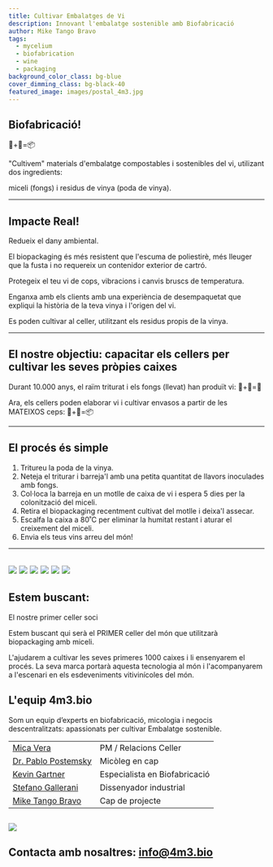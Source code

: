 ```yaml
---
title: Cultivar Embalatges de Vi
description: Innovant l'embalatge sostenible amb Biofabricació
author: Mike Tango Bravo
tags:
  - mycelium
  - biofabrication
  - wine
  - packaging
background_color_class: bg-blue
cover_dimming_class: bg-black-40
featured_image: images/postal_4m3.jpg
---
```


## Biofabricació! 
🍄+🍇=📦

"Cultivem" materials d'embalatge compostables i sostenibles del vi, utilizant dos ingredients:

miceli (fongs) i
residus de vinya (poda de vinya).

---

## Impacte Real!

Redueix el dany ambiental.

El biopackaging és més resistent que l'escuma de poliestirè, més lleuger que la fusta i no requereix un contenidor exterior de cartró.

Protegeix el teu vi de cops, vibracions i canvis bruscs de temperatura.

Enganxa amb els clients amb una experiència de desempaquetat que expliqui la història de la teva vinya i l'origen del vi.

Es poden cultivar al celler, utilitzant els residus propis de la vinya.

---
## El nostre objectiu: capacitar els cellers per cultivar les seves pròpies caixes

Durant 10.000 anys, el raïm triturat i els fongs (llevat) han produït vi: 🍄+🍇=🍷

Ara, els cellers poden elaborar vi i cultivar envasos a partir de les MATEIXOS ceps: 🍄+🍇=📦

---

## El procés és simple

1. Tritureu la poda de la vinya.
2. Neteja el triturar i barreja'l amb una petita quantitat de llavors inoculades amb fongs.
3. Col·loca la barreja en un motlle de caixa de vi i espera 5 dies per la colonització del miceli.
4. Retira el biopackaging recentment cultivat del motlle i deixa'l assecar.
5. Escalfa la caixa a 80˚C per eliminar la humitat restant i aturar el creixement del miceli.
6. Envia els teus vins arreu del món!

---
![](/images/bluesky.jpg)
![](/images/2box_lid.jpg)
![](/images/sixbottle.jpg)
![](/images/empty_shadow.jpg)
![](/images/oblique_box.jpg)
![](/images/thinker.jpg)
---


## Estem buscant:

El nostre primer celler soci

Estem buscant qui serà el PRIMER celler del món que utilitzarà biopackaging amb miceli.

L'ajudarem a cultivar les seves primeres 1000 caixes i li ensenyarem el procés. La seva marca portarà aquesta tecnologia al món i l'acompanyarem a l'escenari en els esdeveniments vitivinícoles del món.
## L'equip 4m3.bio

Som un equip d’experts en biofabricació, micologia i negocis descentralitzats: apassionats per cultivar Embalatge sostenible.

|                                                                                |                               |
| ------------------------------------------------------------------------------ | ----------------------------- |
| [Mica Vera](https://www.linkedin.com/in/mica-vera-fernández-0b136a1/)          | PM / Relacions Celler         |
| [Dr. Pablo Postemsky](https://www.linkedin.com/in/pablo-d-postemsky-70009896/) | Micòleg en cap                |
| [Kevin Gartner](https://youtu.be/dQw4w9WgXcQ?si=-2hPaneFe2LBzwxd)              | Especialista en Biofabricació |
| [Stefano Gallerani ](https://www.linkedin.com/in/stefano-gallerani-8836001a0/) | Dissenyador industrial        |
| [Mike Tango Bravo](https://www.linkedin.com/in/barrowmike/)                    | Cap de projecte               |
![](/images/two_squares.jpg)
---

## Contacta amb nosaltres: info@4m3.bio
